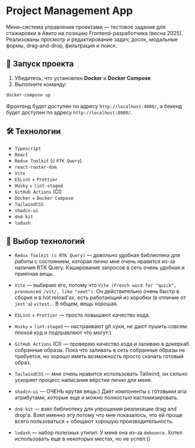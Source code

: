 # Project Management App

Мини-система управления проектами — тестовое задание для стажировки в Авито на позицию Frontend-разработчика (весна 2025).
Реализованы просмотр и редактирование задач, досок, модальные формы, drag-and-drop, фильтрация и поиск.

## 🚀 Запуск проекта

1. Убедитесь, что установлен **Docker** и **Docker Compose**
2. Выполните команду:

```bash
docker-compose up
```

Фронтенд будет доступен по адресу `http://localhost:4000/`, а бекенд будет доступен по адресу `http://localhost:8080/`.

## 🛠️ Технологии

- `Typescript`
- `React`
- `Redux Toolkit` (с `RTK Query`)
- `react-router-dom`
- `Vite`
- `ESLint` + `Prettier`
- `Husky` + `lint-staged`
- `GitHub Actions` (CI)
- `Docker` + `Docker Compose`
- `TailwindCSS`
- `shadcn-ui`
- `dnd-kit`
- `lodash`

## 🤔 Выбор технологий

- `Redux Toolkit (с RTK Query)` — довольно удобная библиотека для работы с состоянием, 
которая лично мне очень нравится из-за наличия RTK Query. Кэширование запросов в сеть очень удобная и приятная вещь.

- `Vite` — выбираю его, потому что `Vite (French word for "quick", pronounced /vit/, like "veet")`. 
Он действительно очень быстр в сборке и в hot reload'ах, есть работающий из коробки (в отличие от `jest'a`) `vitest`... 
В общем, вещь хорошая.

- `ESLint` + `Prettier` — просто повышают качество кода.

- `Husky` + `lint-staged` — настраивают git хуки, не дают пушить совсем плохой код и подправляют что могут:)

- `GitHub Actions` (CI) — проверяю качество кода и заливаю в докерхаб собранные образы. Пока что заливать в сеть 
собранные образы не требуется, но хорошо иметь возможность просто скачать готовый образ.

- `TailwindCSS` — мне очень нравится использовать Tailwind, он сильно ускоряет процесс написания вёрстки лично для меня.

- `shadcn-ui` — ОЧЕНЬ крутая вещь:) Даёт компоненты с готовыми aria атрибутами, которые еще и можно полностью кастомизировать.

- `dnd-kit` — взял библиотеку для упрощения реализации drag and drop'a. 
Взял именно эту потому что мне показалось, что ей проще всего пользоваться + обещают хорошую производительность.

- `lodash` — набор полезных утилит. У меня она из-за `debounce`. Хотел использовать еще в некоторых местах, но не успел:()

